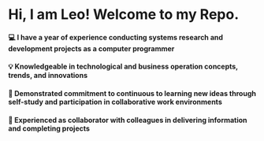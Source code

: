 # Hi, I am Leo! Welcome to my Repo.
#### 💻 I have a year of experience conducting systems research and development projects as a computer programmer
#### 💡 Knowledgeable in technological and business operation concepts, trends, and innovations 
#### 🎯 Demonstrated commitment to continuous to learning new ideas through self-study and participation in collaborative work environments
#### 🤝 Experienced as collaborator with colleagues in delivering information and completing projects

